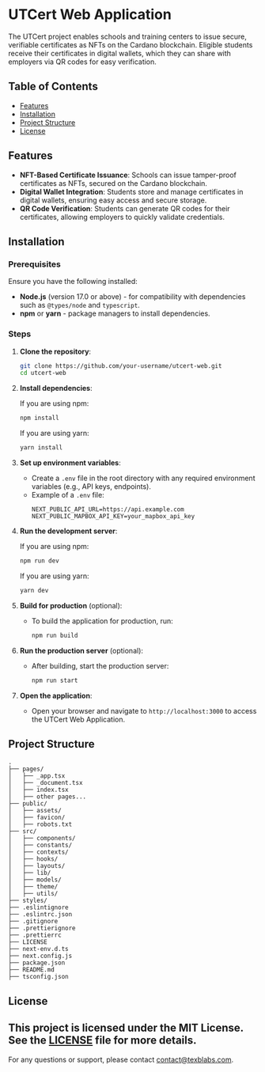 # UTCert Web Application

The UTCert project enables schools and training centers to issue secure, verifiable certificates as NFTs on the Cardano blockchain. Eligible students receive their certificates in digital wallets, which they can share with employers via QR codes for easy verification.
## Table of Contents

- [Features](#features)
- [Installation](#installation)
- [Project Structure](#project-structure)
- [License](#license)


## Features

- **NFT-Based Certificate Issuance**: Schools can issue tamper-proof certificates as NFTs, secured on the Cardano blockchain.
- **Digital Wallet Integration**: Students store and manage certificates in digital wallets, ensuring easy access and secure storage.
- **QR Code Verification**: Students can generate QR codes for their certificates, allowing employers to quickly validate credentials.

## Installation

### Prerequisites

Ensure you have the following installed:

- **Node.js** (version 17.0 or above) - for compatibility with dependencies such as `@types/node` and `typescript`.
- **npm** or **yarn** - package managers to install dependencies.

### Steps

1. **Clone the repository**:
    ```bash
    git clone https://github.com/your-username/utcert-web.git
    cd utcert-web
    ```

2. **Install dependencies**:

    If you are using npm:
    ```bash
    npm install
    ```

    If you are using yarn:
    ```bash
    yarn install
    ```

3. **Set up environment variables**:

    - Create a `.env` file in the root directory with any required environment variables (e.g., API keys, endpoints).
    - Example of a `.env` file:
      ```plaintext
      NEXT_PUBLIC_API_URL=https://api.example.com
      NEXT_PUBLIC_MAPBOX_API_KEY=your_mapbox_api_key
      ```

4. **Run the development server**:

    If you are using npm:
    ```bash
    npm run dev
    ```

    If you are using yarn:
    ```bash
    yarn dev
    ```

5. **Build for production** (optional):

    - To build the application for production, run:
      ```bash
      npm run build
      ```

6. **Run the production server** (optional):

    - After building, start the production server:
      ```bash
      npm run start
      ```

7. **Open the application**:

    - Open your browser and navigate to `http://localhost:3000` to access the UTCert Web Application.

## Project Structure

```
.
├── pages/
│   ├── _app.tsx
│   ├── _document.tsx
│   ├── index.tsx
│   ├── other pages...
├── public/
│   ├── assets/
│   ├── favicon/
│   ├── robots.txt
├── src/
│   ├── components/
│   ├── constants/
│   ├── contexts/
│   ├── hooks/
│   ├── layouts/
│   ├── lib/
│   ├── models/
│   ├── theme/
│   ├── utils/
├── styles/
├── .eslintignore
├── .eslintrc.json
├── .gitignore
├── .prettierignore
├── .prettierrc
├── LICENSE
├── next-env.d.ts
├── next.config.js
├── package.json
├── README.md
├── tsconfig.json
```
## License
This project is licensed under the MIT License. See the [LICENSE](LICENSE) file for more details.
---
For any questions or support, please contact [contact@texblabs.com](mailto:contact@texblabs.com).